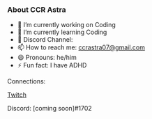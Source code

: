 ### About CCR Astra

<!--
**CCR-Astra/CCR-Astra** is a ✨ _special_ ✨ repository because its `README.md` (this file) appears on your GitHub profile.

Here are some ideas to get you started:
-->
- 🔭 I’m currently working on Coding
- 🌱 I’m currently learning Coding
- 💬 Discord Channel: 
- 📫 How to reach me: ccrastra07@gmail.com
- 😄 Pronouns: he/him
- ⚡ Fun fact: I have ADHD



Connections:

[Twitch](https://twitch.tv/ccr_astra)

Discord:  [coming soon]#1702
